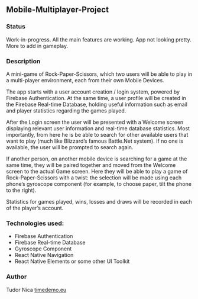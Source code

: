 ## Mobile-Multiplayer-Project

### Status

Work-in-progress. All the main features are working. App not looking pretty. More to add in gameplay.

### Description

A mini-game of Rock-Paper-Scissors, which two users will be able to play in a multi-player environment, each from their own Mobile Devices.

The app starts with a user account creation / login system, powered by Firebase Authentication. At the same time, a user profile will be created in the Firebase Real-time Database, holding useful information such as email and player statistics regarding the games played.

After the Login screen the user will be presented with a Welcome screen displaying relevant user information and real-time database statistics. Most importantly, from here he is be able to search for other available users that want to play (much like Blizzard’s famous Battle.Net system). If no one is available, the user will be prompted to search again.

If another person, on another mobile device is searching for a game at the same time, they will be paired together and moved from the Welcome screen to the actual Game screen. Here they will be able to play a game of Rock-Paper-Scissors with a twist: the selection will be made using each phone’s gyroscope component (for example, to choose paper, tilt the phone to the right).

Statistics for games played, wins, losses and draws will be recorded in each of the player’s account.

### Technologies used:

* Firebase Authentication
* Firebase Real-time Database
* Gyroscope Component
* React Native Navigation
* React Native Elements or some other UI Toolkit

### Author

Tudor Nica
[timedemo.eu](http://www.timedemo.eu/)
